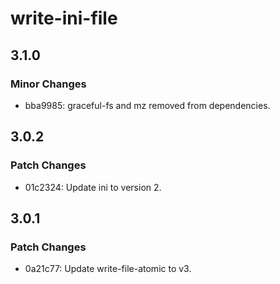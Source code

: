 # write-ini-file

## 3.1.0

### Minor Changes

- bba9985: graceful-fs and mz removed from dependencies.

## 3.0.2

### Patch Changes

- 01c2324: Update ini to version 2.

## 3.0.1

### Patch Changes

- 0a21c77: Update write-file-atomic to v3.
